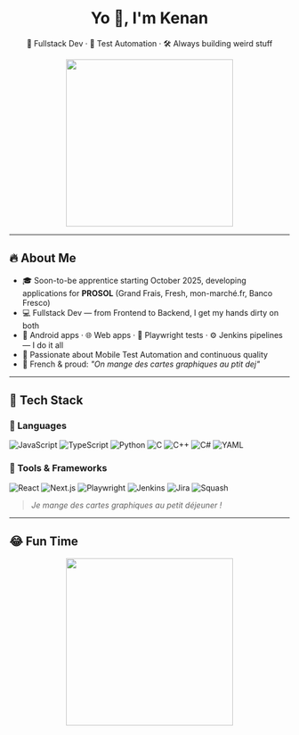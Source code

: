 <h1 align="center">Yo 👋, I'm Kenan</h1>
<p align="center">🧠 Fullstack Dev · 🧪 Test Automation · 🛠️ Always building weird stuff</p>
<p align="center">
  <img src="https://media.giphy.com/media/du3J3cXyzhj75IOgvA/giphy.gif" width="300" />
</p>

---

## 🔥 About Me

- 🎓 Soon-to-be apprentice starting October 2025, developing applications for **PROSOL** (Grand Frais, Fresh, mon-marché.fr, Banco Fresco)
- 💻 Fullstack Dev — from Frontend to Backend, I get my hands dirty on both
- 📱 Android apps · 🌐 Web apps · 🧪 Playwright tests · ⚙️ Jenkins pipelines — I do it all
- 🚀 Passionate about Mobile Test Automation and continuous quality
- 🥖 French & proud: _"On mange des cartes graphiques au ptit dej"_

---

## 🚀 Tech Stack

### 💬 Languages

![JavaScript](https://img.shields.io/badge/-JavaScript-F7DF1E?style=flat-square&logo=javascript&logoColor=black)
![TypeScript](https://img.shields.io/badge/-TypeScript-3178C6?style=flat-square&logo=typescript&logoColor=white)
![Python](https://img.shields.io/badge/-Python-3776AB?style=flat-square&logo=python&logoColor=white)
![C](https://img.shields.io/badge/-C-00599C?style=flat-square&logo=c&logoColor=white)
![C++](https://img.shields.io/badge/-C++-00599C?style=flat-square&logo=c%2b%2b&logoColor=white)
![C#](https://img.shields.io/badge/-CSharp-239120?style=flat-square&logo=c-sharp&logoColor=white)
![YAML](https://img.shields.io/badge/-YAML-000?style=flat-square&logo=yaml&logoColor=white)

### 🧰 Tools & Frameworks

![React](https://img.shields.io/badge/-React-20232A?style=flat-square&logo=react&logoColor=61DAFB)
![Next.js](https://img.shields.io/badge/-Next.js-000?style=flat-square&logo=next.js)
![Playwright](https://img.shields.io/badge/-Playwright-2EAD33?style=flat-square&logo=playwright&logoColor=white)
![Jenkins](https://img.shields.io/badge/-Jenkins-D24939?style=flat-square&logo=jenkins&logoColor=white)
![Jira](https://img.shields.io/badge/-Jira-0052CC?style=flat-square&logo=jira&logoColor=white)
![Squash](https://img.shields.io/badge/-Squash-0088CC?style=flat-square)

> *Je mange des cartes graphiques au petit déjeuner !*

---

## 😂 Fun Time

<p align="center">
  <img src="https://media.giphy.com/media/3o7TKSQ5DQKXOs7Q4A/giphy.gif" width="300" />
</p>

